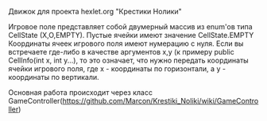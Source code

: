 Движок для проекта hexlet.org "Крестики Нолики"

Игровое поле представляет собой двумерный массив из enum'ов типа CellState (X,O,EMPTY). Пустые ячейки имеют значение CellState.EMPTY
Координаты ячеек игрового поля имеют нумерацию с нуля. Если вы встречаете где-либо в качестве аргументов x,y (к примеру public CellInfo(int x, int y...), то это означает, что нужно передать координаты ячейки игрового поля, где х - координаты по горизонтали, а y - координаты по вертикали.

Основная работа происходит через класс GameController(https://github.com/Marcon/Krestiki_Noliki/wiki/GameController)
